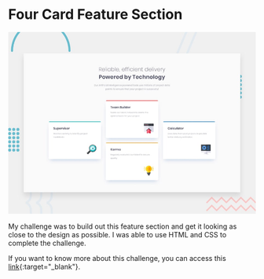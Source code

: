 # Four Card Feature Section

![](/design/desktop-preview.jpg)

My challenge was to build out this feature section and get it looking as close to the design as possible. I was able to use HTML and CSS to complete the challenge.

If you want to know more about this challenge, you can access this [link](https://www.frontendmentor.io/challenges/four-card-feature-section-weK1eFYK){:target="_blank"}.
